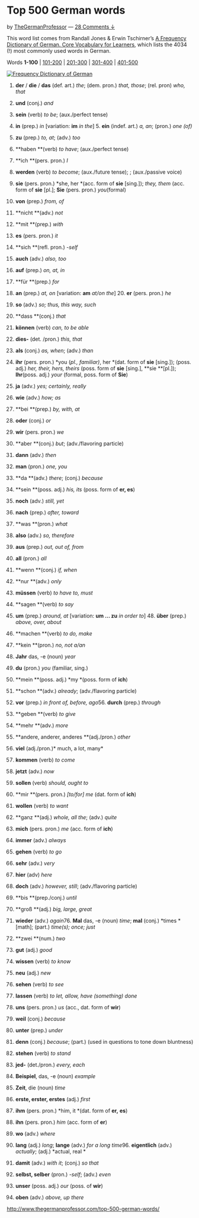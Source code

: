 # Top 500 German words

by [TheGermanProfessor](http://www.thegermanprofessor.com/author/germprof/) — [28 Comments ↓](http://www.thegermanprofessor.com/top-500-german-words/#comments)

This word list comes from Randall Jones & Erwin Tschirner’s [A Frequency Dictionary of German. Core Vocabulary for Learners](http://www.amazon.com/exec/obidos/ASIN/0415316332/ref=nosim/thegermanprof-20), which lists the 4034 (!) most commonly used words in German.

Words **1-100** | [101-200](http://www.thegermanprofessor.com/top-500-german-words-101-200) | [201-300](http://www.thegermanprofessor.com/top-500-german-words-201-300) | [301-400](http://www.thegermanprofessor.com/top-500-german-words-301-400) | [401-500](http://www.thegermanprofessor.com/top-500-german-words-401-500)

[![Frequency Dictionary of German](http://www.thegermanprofessor.com/wp-content/uploads/2009/12/Frequency-Dictionary-of-German.jpg?x55567)](http://www.amazon.com/dp/0415316332/?tag=thegermanprof-20)

1. **der** / **die** / **das** (def. art.) *the*; (dem. pron.)  *that, those*; (rel. pron) *who, that*
2. **und** (conj.) *and*
3. **sein** (verb) *to be*; (aux./perfect tense)
4. **in** (prep.) *in* [variation: **im** *in the*] 5. **ein** (indef. art.) *a, an*; (pron.) *one (of)*
6. **zu** (prep.) *to, at*; (adv.) *too*
7. **haben **(verb) *to have*; (aux./perfect tense)
8. **ich **(pers. pron.) *I*
9. **werden** (verb) *to become*; (aux./future tense); ; (aux./passive voice)
10. **sie** (pers. pron.) *she, her *(acc. form of **sie** [sing.]); *they, them* (acc. form of **sie** [pl.]; **Sie** (pers. pron.) *you*(formal)
11. **von** (prep.) *from, of*
12. **nicht **(adv.) *not*
13. **mit **(prep.) *with*
14. **es** (pers. pron.) *it*
15. **sich **(refl. pron.) *-self*
16. **auch** (adv.) *also, too*
17. **auf** (prep.) *on, at, in*
18. **für **(prep.) *for*
19. **an** (prep.) *at, on* [variation: **am** *at/on the*] 20. **er** (pers. pron.) *he*
21. **so** (adv.) *so; thus, this way, such*
22. **dass **(conj.) *that*
23. **können** (verb) *can, to be able*
24. **dies-** (det. /pron.) *this, that*
25. **als** (conj.) *as, when*; (adv.) *than*
26. **ihr** (pers. pron.) *you (*pl., familiar)*, her *(dat. form of **sie** [sing.]); (poss. adj.) *her, their, hers, theirs* (poss. form of **sie** [sing.], **sie **[pl.]); **Ihr**(poss. adj.) *your* (formal, poss. form of **Sie**)
27. **ja** (adv.) *yes; certainly, really*
28. **wie** (adv.) *how; as*
29. **bei **(prep.) *by, with, at*
30. **oder** (conj.) *or*
31. **wir** (pers. pron.) *we*
32. **aber **(conj.) *but*; (adv./flavoring particle)
33. **dann** (adv.) *then*
34. **man** (pron.) *one, you*
35. **da **(adv.) *there*; (conj.) *because*
36. **sein **(poss. adj.) *his, its* (poss. form of **er, es**)
37. **noch** (adv.) *still, yet*
38. **nach** (prep.) *after, toward*
39. **was **(pron.) *what*
40. **also** (adv.) *so, therefore*
41. **aus** (prep.) *out, out of, from*
42. **all** (pron.) *all*
43. **wenn **(conj.) *if, when*
44. **nur **(adv.) *only*
45. **müssen** (verb) *to have to, must*
46. **sagen **(verb) *to say*
47. **um** (prep.) *around, at* [variation: **um … zu** *in order to*] 48. **über** (prep.) *above, over, about*
49. **machen **(verb) *to do, make*
50. **kein **(pron.) *no, not a/an*
51. **Jahr** das, -e (noun) *year*
52. **du** (pron.) *you* (familiar, sing.)
53. **mein **(poss. adj.) *my *(poss. form of **ich**)
54. **schon **(adv.) *already*; (adv./flavoring particle)
55. **vor** (prep.) *in front of, before, ago*56. **durch** (prep.) *through*
57. **geben **(verb) *to give*
58. **mehr **(adv.) *more*
59. **andere, anderer, anderes **(adj./pron.) *other*
60. **viel** (adj./pron.)* much, a lot, many*
61. **kommen** (verb) *to come*
62. **jetzt** (adv.) *now*
63. **sollen** (verb) *should, ought to*
64. **mir **(pers. pron.) *[to/for] me* (dat. form of **ich**)
65. **wollen** (verb) *to want*
66. **ganz **(adj.) *whole, all the*; (adv.) *quite*
67. **mich** (pers. pron.) *me* (acc. form of **ich**)
68. **immer** (adv.) *always*
69. **gehen** (verb) *to go*
70. **sehr** (adv.) *very*
71. **hier** (adv) *here*
72. **doch** (adv.) *however, still*; (adv./flavoring particle)
73. **bis **(prep./conj.) *until*
74. **groß **(adj.) *big, large, great*
75. **wieder** (adv.) *again*76. **Mal** das, -e (noun) *time*; **mal** (conj.) *times *[math]; (part.) *time(s); once; just*
77. **zwei **(num.) *two*
78. **gut** (adj.) *good*
79. **wissen** (verb) *to know*
80. **neu** (adj.) *new*
81. **sehen** (verb) *to see*
82. **lassen** (verb) *to let, allow, have (something) done*
83. **uns** (pers. pron.) *us* (acc., dat. form of **wir**)
84. **weil** (conj.) *because*
85. **unter** (prep.) *under*
86. **denn** (conj.) *because*; (part.) (used in questions to tone down bluntness)
87. **stehen** (verb) *to stand*
88. **jed-** (det./pron.) *every, each*
89. **Beispiel**, das, -e (noun) *example*
90. **Zeit**, die (noun) *time*
91. **erste, erster, erstes** (adj.) *first*
92. **ihm** (pers. pron.) *him, it *(dat. form of **er,** **es**)
93. **ihn** (pers. pron.) *him* (acc. form of **er**)
94. **wo** (adv.) *where*
95. **lang** (adj.) *long*; **lange** (adv.) *for a long time*96. **eigentlich** (adv.) *actually*; (adj.) *actual, real *
97. **damit** (adv.) *with it*; (conj.) *so that*
98. **selbst, selber** (pron.) *-self*; (adv.) *even*
99. **unser** (poss. adj.) *our* (poss. of **wir**)

100. **oben** (adv.) *above, up there*

http://www.thegermanprofessor.com/top-500-german-words/